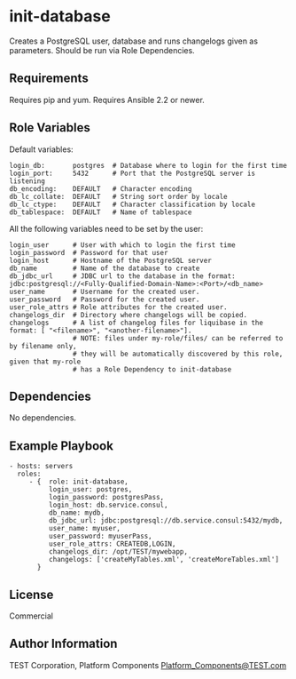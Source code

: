 init-database
=============

Creates a PostgreSQL user, database and runs changelogs given as parameters.
Should be run via Role Dependencies.

Requirements
------------

Requires pip and yum. Requires Ansible 2.2 or newer.

Role Variables
--------------

Default variables:

    login_db:       postgres  # Database where to login for the first time
    login_port:     5432      # Port that the PostgreSQL server is listening
    db_encoding:    DEFAULT   # Character encoding
    db_lc_collate:  DEFAULT   # String sort order by locale
    db_lc_ctype:    DEFAULT   # Character classification by locale
    db_tablespace:  DEFAULT   # Name of tablespace

All the following variables need to be set by the user:

    login_user      # User with which to login the first time
    login_password  # Password for that user
    login_host      # Hostname of the PostgreSQL server
    db_name         # Name of the database to create
    db_jdbc_url     # JDBC url to the database in the format: jdbc:postgresql://<Fully-Qualified-Domain-Name>:<Port>/<db_name>
    user_name       # Username for the created user.
    user_password   # Password for the created user.
    user_role_attrs # Role attributes for the created user.
    changelogs_dir  # Directory where changelogs will be copied.
    changelogs      # A list of changelog files for liquibase in the format: [ "<filename>", "<another-filename>"].
                    # NOTE: files under my-role/files/ can be referred to by filename only,
                    # they will be automatically discovered by this role, given that my-role
                    # has a Role Dependency to init-database

Dependencies
------------

No dependencies.

Example Playbook
----------------

    - hosts: servers
      roles:
         - {  role: init-database,
              login_user: postgres,
              login_password: postgresPass,
              login_host: db.service.consul,
              db_name: mydb,
              db_jdbc_url: jdbc:postgresql://db.service.consul:5432/mydb,
              user_name: myuser,
              user_password: myuserPass,
              user_role_attrs: CREATEDB,LOGIN,
              changelogs_dir: /opt/TEST/mywebapp,
              changelogs: ['createMyTables.xml', 'createMoreTables.xml']
           }

License
-------

Commercial

Author Information
------------------

TEST Corporation, Platform Components <Platform_Components@TEST.com>
